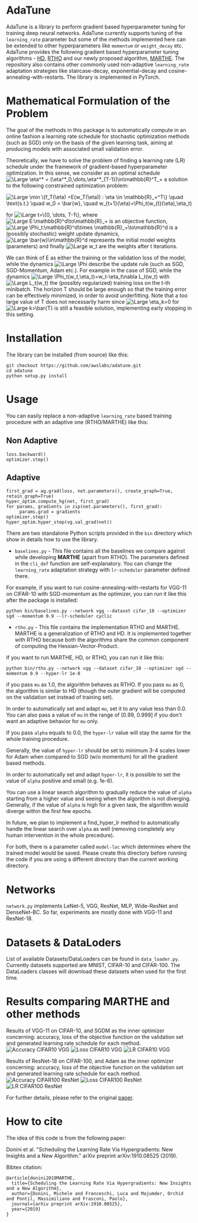 AdaTune
=======

AdaTune is a library to perform gradient based hyperparameter tuning for training deep neural networks. AdaTune currently supports tuning of the `learning_rate` parameter but some of the methods implemented here can be extended to other hyperparameters like `momentum` or `weight_decay` etc. AdaTune provides the following gradient based hyperparameter tuning algorithms -  [HD](https://arxiv.org/abs/1703.04782), [RTHO](http://proceedings.mlr.press/v70/franceschi17a.html) and our newly proposed algorithm, [MARTHE](https://arxiv.org/abs/1910.08525). The repository also contains other commonly used non-adaptive `learning_rate` adaptation strategies like staircase-decay, exponential-decay and cosine-annealing-with-restarts. The library is implemented in PyTorch. 

Mathematical Formulation of the Problem
=======================================
The goal of the methods in this package is to automatically compute in an online fashion
a learning rate schedule for stochastic optimization
methods (such as SGD) only on the basis of the given learning task, aiming at producing models
with associated small validation error.

Theoretically, we have to solve the problem of finding a learning rate (LR) schedule under the framework of  gradient-based hyperparameter optimization.
In this sense, we consider as an optimal schedule <img src="https://latex.codecogs.com/svg.latex?\Large&space;\eta^*%20=%20(\eta^*_0,\dots,\eta^*_{T-1})\in\mathbb{R}^T_+" title="\Large \eta^* = (\eta^*_0,\dots,\eta^*_{T-1})\in\mathbb{R}^T_+" />
a solution to the following constrained optimization problem:

<img src="https://latex.codecogs.com/svg.latex?\Large&space;\min%20\{f_T(\eta)%20=E(w_T(\eta))%20:%20\eta%20\in%20\mathbb{R}_+^T\}%20\quad%20s.t.%20\quad%20w_0%20=%20\bar{w},%20\quad%20w_{t+1}(\eta)=\Phi_t(w_{t}(\eta),\eta_t)" title="\Large \min \{f_T(\eta) =E(w_T(\eta)) : \eta \in \mathbb{R}_+^T\} \quad \text{s.t.} \quad w_0 = \bar{w}, \quad w_{t+1}(\eta)=\Phi_t(w_{t}(\eta),\eta_t)" />

for <img src="https://latex.codecogs.com/svg.latex?\Large&space;t=\{0,%20\dots,%20T-1\}" title="\Large t=\{0, \dots, T-1\}" />,
where <img src="https://latex.codecogs.com/svg.latex?\Large&space;E:\mathbb{R}^d\to\mathbb{R}_+" title="\Large E:\mathbb{R}^d\to\mathbb{R}_+" /> is an objective function,
<img src="https://latex.codecogs.com/svg.latex?\Large&space;\Phi_t:\mathbb{R}^d\times%20\mathbb{R}_+\to\mathbb{R}^d" title="\Large \Phi_t:\mathbb{R}^d\times \mathbb{R}_+\to\mathbb{R}^d" /> is a (possibly stochastic) weight update dynamics,
<img src="https://latex.codecogs.com/svg.latex?\Large&space;\bar{w}\in\mathbb{R}^d" title="\Large \bar{w}\in\mathbb{R}^d" /> represents the initial model weights (parameters) and finally
<img src="https://latex.codecogs.com/svg.latex?\Large&space;w_t" title="\Large w_t" /> are the weights after t iterations. 

We can think of E as either the training or the validation loss of the model,
while the dynamics <img src="https://latex.codecogs.com/svg.latex?\Large&space;\Phi" title="\Large \Phi" /> describe the update rule (such as SGD, SGD-Momentum, Adam etc.). For example in the case of SGD,
while the dynamics <img src="https://latex.codecogs.com/svg.latex?\Large&space;\Phi_t(w_t,\eta_t)=w_t-\eta_t\nabla%20L_t(w_t)" title="\Large \Phi_t(w_t,\eta_t)=w_t-\eta_t\nabla L_t(w_t)" /> with
<img src="https://latex.codecogs.com/svg.latex?\Large&space;L_t(w_t)" title="\Large L_t(w_t)" /> the (possibly regularized) training loss
on the t-th minibatch. The horizon T should be large enough so that
the training error can be effectively minimized, in order to avoid underfitting.
Note that a too large value of T does not necessarily harm since <img src="https://latex.codecogs.com/svg.latex?\Large&space;\eta_k=0" title="\Large \eta_k=0" />
for <img src="https://latex.codecogs.com/svg.latex?\Large&space;k>\bar{T}" title="\Large k>\bar{T}" /> is still a feasible solution, implementing early stopping in
this setting.

Installation
============
The library can be installed (from source) like this:

```
git checkout https://github.com/awslabs/adatune.git
cd adatune
python setup.py install
```


Usage
=====
You can easily replace a non-adaptive `learning_rate` based training procedure with an adaptive one (RTHO/MARTHE) like this:

Non Adaptive
------------
```
loss.backward()
optimizer.step()
```

Adaptive
--------
```
first_grad = ag.grad(loss, net.parameters(), create_graph=True, retain_graph=True)
hyper_optim.compute_hg(net, first_grad)
for params, gradients in zip(net.parameters(), first_grad):
     params.grad = gradients
optimizer.step()
hyper_optim.hyper_step(vg.val_grad(net))
```

There are two standalone Python scripts provided in the `bin` directory which show in details how to use the library. 
* `baselines.py` - This file contains all the baselines we compare against while developing **MARTHE** (apart from RTHO). The parameters defined in the `cli_def` function are self-explanatory. You can change the `learning_rate` adaptation strategy with `lr-scheduler` parameter defined there.

For example, if you want to run cosine-annealing-with-restarts for VGG-11 on CIFAR-10 with SGD-momentum as the optimizer, you can run it like this after the package is installed:

```
python bin/baselines.py --network vgg --dataset cifar_10 --optimizer sgd --momentum 0.9 --lr-scheduler cyclic
```

* `rtho.py` - This file contains the implementation RTHO and MARTHE. MARTHE is a generalization of RTHO and HD. It is implemented together with RTHO because both the algorithms share the common component of computing the Hessian-Vector-Product.

If you want to run MARTHE, HD, or RTHO, you can run it like this:

```
python bin/rtho.py --network vgg --dataset cifar_10 --optimizer sgd --momentum 0.9 --hyper-lr 1e-8
```
if you pass `mu` as 1.0, the algorithm behaves as RTHO. If you pass `mu` as 0, the algorithm is similar to HD (though the outer gradient will be computed on the validation set instead of training set). 

In order to automatically set and adapt `mu`, set it to any value less than 0.0. You can also pass a value of `mu` in the range of [0.99, 0.999] if you don't want an adaptive behavior for `mu` only. 

If you pass `alpha` equals to 0.0, the `hyper-lr` value will stay the same for the whole training procedure.

Generally, the value of `hyper-lr` should be set to minimum 3-4 scales lower for Adam when compared to SGD (w/o momentum) for all the gradient based methods.

In order to automatically set and adapt `hyper-lr`, it is possible to set the value of `alpha` positive and small (e.g. 1e-6).

You can use a linear search algorithm to gradually reduce the value of `alpha` starting from a higher value and seeing when the algorithm is not diverging. Generally, if the value of `alpha` is high for a given task, the algorithm would diverge within the first few epochs.

In future, we plan to implement a find_hyper_lr method to automatically handle the linear search over `alpha` as well (removing completely any human intervention in the whole precedure).

For both, there is a parameter called `model-loc` which determines where the trained model would be saved. Please create this directory before running the code if you are using a different directory than the current working directory.

Networks
========
`network.py` implements LeNet-5, VGG, ResNet, MLP, Wide-ResNet and DenseNet-BC. So far, experiments are mostly done with VGG-11 and ResNet-18. 

Datasets & DataLoders
=====================
List of available Datasets/DataLoaders can be found in `data_loader.py`. Currently datasets supported are MNIST, CIFAR-10 and CIFAR-100. The DataLoaders classes will download these datasets when used for the first time. 

Results comparing MARTHE and other methods
==========================================
Results of VGG-11 on CIFAR-10, and SGDM as the inner optimizer concerning: accuracy, loss of the objective function on the validation set and generated learning rate schedule for each method.
![Accuracy CIFAR10 VGG](figures/cifar10vgg_one_ACC-1.png)
![Loss CIFAR10 VGG](figures/cifar10vgg_one_LOSS-1.png)
![LR CIFAR10 VGG](figures/cifar10vgg_one_LR-1.png)

Results of ResNet-18 on CIFAR-100, and Adam as the inner optimizer concerning: accuracy, loss of the objective function on the validation set and generated learning rate schedule for each method.
![Accuracy CIFAR100 ResNet](figures/cifar100resnet_one_ACC-1.png)
![Loss CIFAR100 ResNet](figures/cifar100resnet_one_LOSS-1.png)
![LR CIFAR100 ResNet](figures/cifar100resnet_one_LR-1.png)

For further details, please refer to the original [paper](https://arxiv.org/abs/1910.08525).

How to cite
===========
The idea of this code is from the following paper:

Donini et al. "Scheduling the Learning Rate Via Hypergradients: New Insights and a New Algorithm."
arXiv preprint arXiv:1910.08525 (2019).

Bibtex citation:
```
@article{donini2019MARTHE,
  title={Scheduling the Learning Rate Via Hypergradients: New Insights and a New Algorithm},
  author={Donini, Michele and Franceschi, Luca and Majumder, Orchid and Pontil, Massimiliano and Frasconi, Paolo},
  journal={arXiv preprint arXiv:1910.08525},
  year={2019}
}
```